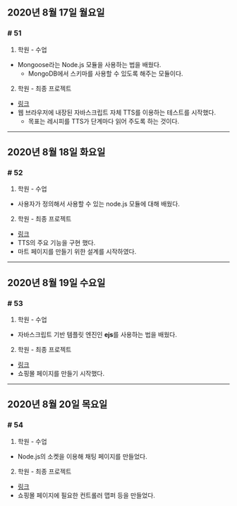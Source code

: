 ## 2020년 8월 17일 월요일
### # 51

1. 학원 - 수업
- Mongoose라는 Node.js 모듈을 사용하는 법을 배웠다.
  - MongoDB에서 스키마를 사용할 수 있도록 해주는 모듈이다.
2. 학원 - 최종 프로젝트
- [링크](https://github.com/procyon0/final_project/commit/26b17d3203ab0344f19f0acdeba0bdb7bd3728de)
- 웹 브라우저에 내장된 자바스크립트 자체 TTS를 이용하는 테스트를 시작했다.
  - 목표는 레시피를 TTS가 단계마다 읽어 주도록 하는 것이다.
---
## 2020년 8월 18일 화요일
### # 52

1. 학원 - 수업
- 사용자가 정의해서 사용할 수 있는 node.js 모듈에 대해 배웠다.
2. 학원 - 최종 프로젝트
- [링크](https://github.com/procyon0/final_project/commit/247a9a8f2a0f127d20e4ddbb7fe70d8aabe37449)
- TTS의 주요 기능을 구현 했다.
- 마트 페이지를 만들기 위한 설계를 시작하였다.
---
## 2020년 8월 19일 수요일
### # 53
1. 학원 - 수업
- 자바스크립트 기반 템플릿 엔진인 **ejs**를 사용하는 법을 배웠다.
2. 학원 - 최종 프로젝트
- [링크](https://github.com/procyon0/final_project/commit/2496e1108a0771ae7f61e1317af18e81d203b33e)
- 쇼핑몰 페이지를 만들기 시작했다.
---
## 2020년 8월 20일 목요일
### # 54
1. 학원 - 수업
- Node.js의 소켓을 이용해 채팅 페이지를 만들었다.
2. 학원 - 최종 프로젝트
- [링크](https://github.com/procyon0/final_project/commit/8327680f6d47144541d4901d0364c29ff9d133f9)
- 쇼핑몰 페이지에 필요한 컨트롤러 맵퍼 등을 만들었다.
